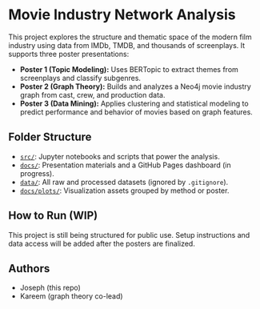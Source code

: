 # Movie Industry Network Analysis

This project explores the structure and thematic space of the modern film industry using data from IMDb, TMDB, and thousands of screenplays. It supports three poster presentations:

- **Poster 1 (Topic Modeling):** Uses BERTopic to extract themes from screenplays and classify subgenres.
- **Poster 2 (Graph Theory):** Builds and analyzes a Neo4j movie industry graph from cast, crew, and production data.
- **Poster 3 (Data Mining):** Applies clustering and statistical modeling to predict performance and behavior of movies based on graph features.

## Folder Structure

- [`src/`](src): Jupyter notebooks and scripts that power the analysis.
- [`docs/`](docs): Presentation materials and a GitHub Pages dashboard (in progress).
- [`data/`](data): All raw and processed datasets (ignored by `.gitignore`).
- [`docs/plots/`](docs/plots): Visualization assets grouped by method or poster.

## How to Run (WIP)

This project is still being structured for public use. Setup instructions and data access will be added after the posters are finalized.

## Authors

- Joseph (this repo)
- Kareem (graph theory co-lead)
